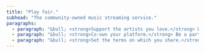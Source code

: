 ```yaml
---
title: "Play fair."
subhead: "The community-owned music streaming service."
paragraphs:
  - paragraph: "&bull; <strong>Support the artists you love.</strong> What takes other services 200 plays, we do in 9 with <a href='/'>stream2own.</a>"
  - paragraph: "&bull; <strong>Co-own your platform.</strong> Be a part of an active community; share in decisions and in profits."
  - paragraph: "&bull; <strong>Set the terms on which you share.</strong> Have a say in how your information is used; decide how to distribute your music."
---
```

